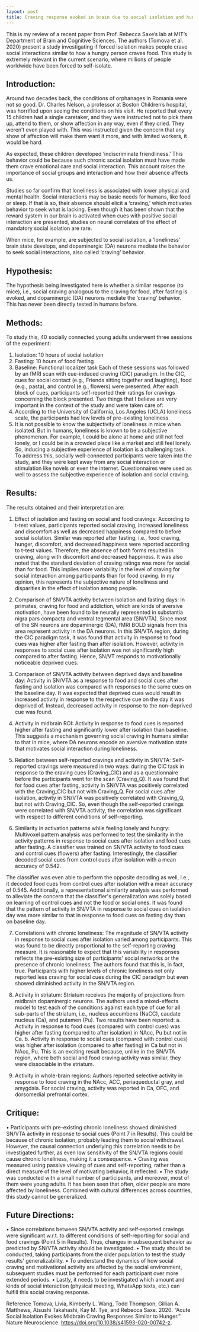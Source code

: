 ```yaml
---
layout: post
title: Craving response evoked in brain due to social isolation and hunger are similar
---
```


This is my review of a recent paper from Prof. Rebecca Saxe’s lab at MIT’s Department of Brain and Cognitive Sciences. The authors (Tomova et al. 2020) present a study investigating if forced isolation makes people crave social interactions similar to how a hungry person craves food. This study is extremely relevant in the current scenario, where millions of people worldwide have been forced to self-isolate.

## Introduction:

Around two decades back, the conditions of orphanages in Romania were not so good. Dr. Charles Nelson, a professor at Boston Children’s hospital, was horrified upon seeing the conditions on his visit. He reported that every 15 children had a single caretaker, and they were instructed not to pick them up, attend to them, or show affection in any way, even if they cried. They weren’t even played with. This was instructed given the concern that any show of affection will make them want it more, and with limited workers, it would be hard.

As expected, these children developed ‘indiscriminate friendliness.’ This behavior could be because such chronic social isolation must have made them crave emotional care and social interaction. This account raises the importance of social groups and interaction and how their absence affects us.

Studies so far confirm that loneliness is associated with lower physical and mental health. Social interactions may be basic needs for humans, like food or sleep. If that is so, their absence should elicit a ‘craving,’ which motivates behavior to seek what is lacking. Even though it has been shown that the reward system in our brain is activated when cues with positive social interaction are presented, studies on neural correlates of the effect of mandatory social isolation are rare.

When mice, for example, are subjected to social isolation, a ‘loneliness’ brain state develops, and dopaminergic (DA) neurons mediate the behavior to seek social interactions, also called ‘craving’ behavior.

## Hypothesis:

The hypothesis being investigated here is whether a similar response (to mice), i.e., social craving analogous to the craving for food, after fasting is evoked, and dopaminergic (DA) neurons mediate the ‘craving’ behavior. This has never been directly tested in humans before.

## Methods:

To study this, 40 socially connected young adults underwent three sessions of the experiment:
1.	Isolation: 10 hours of social isolation
2.	Fasting: 10 hours of food fasting
3.	Baseline: Functional localizer task
Each of these sessions was followed by an fMRI scan with cue-induced craving (CIC) paradigm. In the CIC, cues for social contact (e.g., Friends sitting together and laughing), food (e.g., pasta), and control (e.g., flowers) were presented. After each block of cues, participants self-reported their ratings for cravings concerning the block presented.
Two things that I believe are very important in the context of the study and were taken care of:
1.	According to the University of California, Los Angeles (UCLA) loneliness scale, the participants had low levels of pre-existing loneliness.
2.	It is not possible to know the subjectivity of loneliness in mice when isolated. But in humans, loneliness is known to be a subjective phenomenon. For example, I could be alone at home and still not feel lonely, or I could be in a crowded place like a market and still feel lonely. So, inducing a subjective experience of isolation is a challenging task. To address this, socially well-connected participants were taken into the study, and they were kept away from any social interaction or stimulation like novels or even the internet. Questionnaires were used as well to assess the subjective experience of isolation and social craving.

## Results:

The results obtained and their interpretation are:
1.	Effect of isolation and fasting on social and food cravings: According to t-test values, participants reported social craving, increased loneliness and discomfort as well as decreased happiness compared to before social isolation. Similar was reported after fasting, i.e., food craving, hunger, discomfort, and decreased happiness were reported according to t-test values. Therefore, the absence of both forms resulted in craving, along with discomfort and decreased happiness.
It was also noted that the standard deviation of craving ratings was more for social than for food. This implies more variability in the level of craving for social interaction among participants than for food craving. In my opinion, this represents the subjective nature of loneliness and disparities in the effect of isolation among people.

2.	Comparison of SN/VTA activity between isolation and fasting days: In primates, craving for food and addiction, which are kinds of aversive motivation, have been found to be neurally represented in substantia nigra pars compacta and ventral tegmental area (SN/VTA). Since most of the SN neurons are dopaminergic (DA), fMRI BOLD signals from this area represent activity in the DA neurons.
In this SN/VTA region, during the CIC paradigm task, it was found that activity in response to food cues was higher after fasting than after isolation. However, activity in responses to social cues after isolation was not significantly high compared to after fasting. Hence, SN/VT responds to motivationally noticeable deprived cues.

3.	Comparison of SN/VTA activity between deprived days and baseline day: Activity in SN/VTA as a response to food and social cues after fasting and isolation was compared with responses to the same cues on the baseline day. It was expected that deprived cues would result in increased activity in response to the respective cue on the day it was deprived of. Instead, decreased activity in response to the non-deprived cue was found.

4.	Activity in midbrain ROI: Activity in response to food cues is reported higher after fasting and significantly lower after isolation than baseline. This suggests a mechanism governing social craving in humans similar to that in mice, where DA neurons encode an aversive motivation state that motivates social interaction during loneliness.

5.	Relation between self-reported cravings and activity in SN/VTA: Self-reported cravings were measured in two ways: during the CIC task in response to the craving cues (Craving_CIC) and as a questionnaire before the participants went for the scan (Craving_Q). It was found that for food cues after fasting, activity in SN/VTA was positively correlated with the Craving_CIC but not with Craving_Q. For social cues after isolation, activity in SN/VTA was positively correlated with Craving_Q, but not with Craving_CIC. So, even though the self-reported cravings were correlated with SN/VTA activity, the correlation was significant with respect to different conditions of self-reporting.

6.	Similarity in activation patterns while feeling lonely and hungry: Multivoxel pattern analysis was performed to test the similarity in the activity patterns in response to social cues after isolation and food cues after fasting. A classifier was trained on SN/VTA activity to food cues and control cues (flowers) after fasting. Interestingly, the classifier decoded social cues from control cues after isolation with a mean accuracy of 0.542.

The classifier was even able to perform the opposite decoding as well, i.e., it decoded food cues from control cues after isolation with a mean accuracy of 0.545.
Additionally, a representational similarity analysis was performed to alleviate the concern that the classifier's generalization was solely based on learning of control cues and not the food or social ones. It was found that the pattern of activity in SN/VTA in response to social cues on isolation day was more similar to that in response to food cues on fasting day than on baseline day.

7.	Correlations with chronic loneliness: The magnitude of SN/VTA activity in response to social cues after isolation varied among participants. This was found to be directly proportional to the self-reporting craving measure. It is reasonable to expect that this variability in responses reflects the pre-existing size of participants' social networks or the presence of chronic loneliness.
The authors found that this is, in fact, true. Participants with higher levels of chronic loneliness not only reported less craving for social cues during the CIC paradigm but even showed diminished activity in the SN/VTA region.

8.	Activity in striatum: Striatum receives the majority of projections from midbrain dopaminergic neurons. The authors used a mixed-effects model to test each of the conditions against each type of cue for all sub-parts of the striatum, i.e., nucleus accumbens (NaCC), caudate nucleus (Ca), and putamen (Pu).
Two results have been reported:
a.	Activity in response to food cues (compared with control cues) was higher after fasting (compared to after isolation) in NAcc, Pu but not in Ca.
b.	Activity in response to social cues (compared with control cues) was higher after isolation (compared to after fasting) in Ca but not in NAcc, Pu.
This is an exciting result because, unlike in the SN/VTA region, where both social and food craving activity was similar, they were dissociable in the striatum.

9.	Activity in whole-brain regions: Authors reported selective activity in response to food craving in the NAcc, ACC, periaqueductal gray, and amygdala. For social craving, activity was reported in Ca, OFC, and dorsomedial prefrontal cortex.


## Critique:

•	Participants with pre-existing chronic loneliness showed diminished SN/VTA activity in response to social cues (Point 7 in Results). This could be because of chronic isolation, probably leading them to social withdrawal. However, the causal connection underlying this correlation needs to be investigated further, as even low sensitivity of the SN/VTA regions could cause chronic loneliness, making it a consequence.
•	Craving was measured using passive viewing of cues and self-reporting, rather than a direct measure of the level of motivating behavior, it reflected.
•	The study was conducted with a small number of participants, and moreover, most of them were young adults. It has been seen that often, older people are more affected by loneliness. Combined with cultural differences across countries, this study cannot be generalized.


## Future Directions:

•	Since correlations between SN/VTA activity and self-reported cravings were significant w.r.t. to different conditions of self-reporting for social and food cravings (Point 5 in Results). Thus, changes in subsequent behavior as predicted by SN/VTA activity should be investigated.
•	The study should be conducted, taking participants from the older population to test the study results' generalizability.
•	To understand the dynamics of how social craving and motivational activity are affected by the social environment, subsequent studies must be performed for each participant over more extended periods.
•	Lastly, it needs to be investigated which amount and kinds of social interaction (physical meeting, WhatsApp texts, etc.) can fulfill this social craving response.


Reference
Tomova, Livia, Kimberly L. Wang, Todd Thompson, Gillian A. Matthews, Atsushi Takahashi, Kay M. Tye, and Rebecca Saxe. 2020. “Acute Social Isolation Evokes Midbrain Craving Responses Similar to Hunger.” Nature Neuroscience. https://doi.org/10.1038/s41593-020-00742-z.
